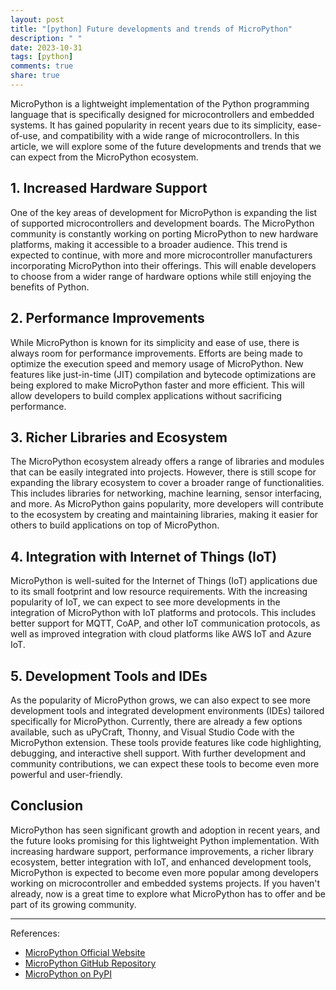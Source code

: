 ```yaml
---
layout: post
title: "[python] Future developments and trends of MicroPython"
description: " "
date: 2023-10-31
tags: [python]
comments: true
share: true
---
```


MicroPython is a lightweight implementation of the Python programming language that is specifically designed for microcontrollers and embedded systems. It has gained popularity in recent years due to its simplicity, ease-of-use, and compatibility with a wide range of microcontrollers. In this article, we will explore some of the future developments and trends that we can expect from the MicroPython ecosystem.

## 1. Increased Hardware Support

One of the key areas of development for MicroPython is expanding the list of supported microcontrollers and development boards. The MicroPython community is constantly working on porting MicroPython to new hardware platforms, making it accessible to a broader audience. This trend is expected to continue, with more and more microcontroller manufacturers incorporating MicroPython into their offerings. This will enable developers to choose from a wider range of hardware options while still enjoying the benefits of Python.

## 2. Performance Improvements

While MicroPython is known for its simplicity and ease of use, there is always room for performance improvements. Efforts are being made to optimize the execution speed and memory usage of MicroPython. New features like just-in-time (JIT) compilation and bytecode optimizations are being explored to make MicroPython faster and more efficient. This will allow developers to build complex applications without sacrificing performance.

## 3. Richer Libraries and Ecosystem

The MicroPython ecosystem already offers a range of libraries and modules that can be easily integrated into projects. However, there is still scope for expanding the library ecosystem to cover a broader range of functionalities. This includes libraries for networking, machine learning, sensor interfacing, and more. As MicroPython gains popularity, more developers will contribute to the ecosystem by creating and maintaining libraries, making it easier for others to build applications on top of MicroPython.

## 4. Integration with Internet of Things (IoT)

MicroPython is well-suited for the Internet of Things (IoT) applications due to its small footprint and low resource requirements. With the increasing popularity of IoT, we can expect to see more developments in the integration of MicroPython with IoT platforms and protocols. This includes better support for MQTT, CoAP, and other IoT communication protocols, as well as improved integration with cloud platforms like AWS IoT and Azure IoT.

## 5. Development Tools and IDEs

As the popularity of MicroPython grows, we can also expect to see more development tools and integrated development environments (IDEs) tailored specifically for MicroPython. Currently, there are already a few options available, such as uPyCraft, Thonny, and Visual Studio Code with the MicroPython extension. These tools provide features like code highlighting, debugging, and interactive shell support. With further development and community contributions, we can expect these tools to become even more powerful and user-friendly.

## Conclusion

MicroPython has seen significant growth and adoption in recent years, and the future looks promising for this lightweight Python implementation. With increasing hardware support, performance improvements, a richer library ecosystem, better integration with IoT, and enhanced development tools, MicroPython is expected to become even more popular among developers working on microcontroller and embedded systems projects. If you haven't already, now is a great time to explore what MicroPython has to offer and be part of its growing community.

---

References:
- [MicroPython Official Website](https://micropython.org/)
- [MicroPython GitHub Repository](https://github.com/micropython/)
- [MicroPython on PyPI](https://pypi.org/project/micropython/)